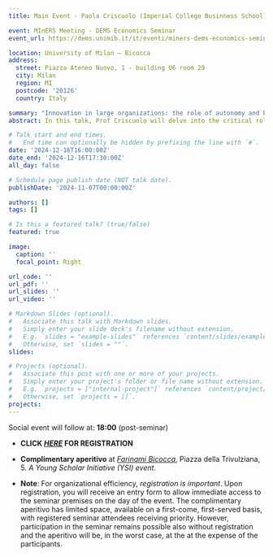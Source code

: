 ```yaml
---
title: Main Event - Paola Criscuolo (Imperial College Businness School)

event: MInERS Meeting - DEMS Economics Seminar
event_url: https://dems.unimib.it/it/eventi/miners-dems-economics-seminar-paola-criscuolo-imperial-college

location: University of Milan – Bicocca 
address:
  street: Piazza Ateneo Nuovo, 1 - building U6 room 29
  city: Milan
  region: MI
  postcode: '20126'
  country: Italy

summary: "Innovation in large organizations: the role of autonomy and bottom-up inventions"
abstract: In this talk, Prof Criscuolo will delve into the critical role of autonomy and bottom-up inventions in driving creativity and innovation within large organizations. While existing research has shown that operational autonomy, or the freedom to determine how to approach a given problem, enhances employees’ creativity, this presentation will focus on a less-explored type of autonomy, namely *strategic autonomy*, or the freedom to decide *which* problems to tackle. Prof Criscuolo will present her prior work on "bootlegging"—the phenomenon where employees engage in unauthorized, underground, self-initiated innovation efforts. The positive spillovers effects of bootlegging on individual innovation performance found in this work will be juxtaposed with the findings from recent research examining problem formulation complexity of bottom-up inventions. Drawing on theories of creative problem-solving, Professor Criscuolo’s latest work leverages a unique dataset of invention disclosures from corporate inventors and the descriptions by inventors of the problem they try to tackle. The study hypothesizes and finds that bottom-up inventions exhibit lower problem formulation complexity than top-down inventions generated through structured R&D projects, where problems are predefined. This reduced complexity in problem formulation correlates with a lower likelihood of such inventions being considered for patent protection, underscoring potential limitations of employee-driven innovation in structured corporate settings. These two contributions advance our understanding of the nuanced role of autonomy in contributing to the innovative performance of large organizations, illuminating the advantages and trade-offs of operational and strategic autonomy.

# Talk start and end times.
#   End time can optionally be hidden by prefixing the line with `#`.
date: '2024-12-16T16:00:00Z'
date_end: '2024-12-16T17:30:00Z'
all_day: false

# Schedule page publish date (NOT talk date).
publishDate: '2024-11-07T00:00:00Z'

authors: []
tags: []

# Is this a featured talk? (true/false)
featured: true

image:
  caption: ''
  focal_point: Right

url_code: ''
url_pdf: ''
url_slides: ''
url_video: ''

# Markdown Slides (optional).
#   Associate this talk with Markdown slides.
#   Simply enter your slide deck's filename without extension.
#   E.g. `slides = "example-slides"` references `content/slides/example-slides.md`.
#   Otherwise, set `slides = ""`.
slides:

# Projects (optional).
#   Associate this post with one or more of your projects.
#   Simply enter your project's folder or file name without extension.
#   E.g. `projects = ["internal-project"]` references `content/project/deep-learning/index.md`.
#   Otherwise, set `projects = []`.
projects:
---
```

Social event will follow at: **18:00** (post-seminar)

- **CLICK [_HERE_](https://docs.google.com/forms/d/e/1FAIpQLScRDqsWcLwt8ZPFhbcbBPXtO0hKJFL4COdz5gviL93XHhvHHw/viewform) FOR REGISTRATION**

- **Complimentary aperitivo** at [_Farinami Bicocca_](https://g.co/kgs/dZr7iRZ), Piazza della Trivulziana, 5.
_A Young Scholar Initiative (YSI) event_.

- **Note**: For organizational efficiency, _registration is important_. Upon registration, you will receive an entry form to allow immediate access to the seminar premises on the day of the event. The complimentary aperitivo has limited space, available on a first-come, first-served basis, with registered seminar attendees receiving priority. However, participation in the seminar remains possible also without registration and the aperitivo will be, in the worst case, at the at the expense of the participants.

